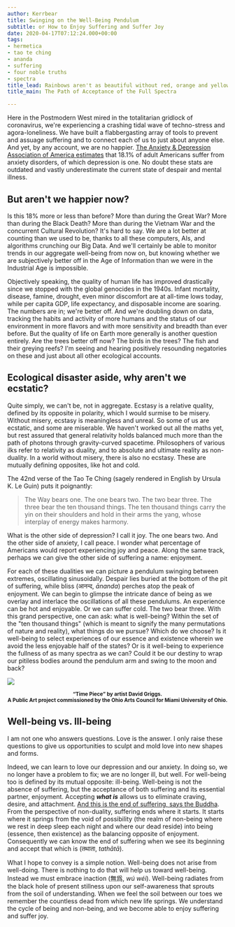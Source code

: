 ```yaml
---
author: Kerrbear
title: Swinging on the Well-Being Pendulum
subtitle: or How to Enjoy Suffering and Suffer Joy
date: 2020-04-17T07:12:24.000+00:00
tags:
- hermetica
- tao te ching
- ananda
- suffering
- four noble truths
- spectra
title_lead: Rainbows aren't as beautiful without red, orange and yellow.
title_main: The Path of Acceptance of the Full Spectra

---
```

Here in the Postmodern West mired in the totalitarian gridlock of coronavirus, we're experiencing a crashing tidal wave of techno-stress and agora-loneliness. We have built a flabbergasting array of tools to prevent and assuage suffering and to connect each of us to just about anyone else. And yet, by any account, we are no happier. [The Anxiety & Depression Association of America estimates](https://adaa.org/about-adaa/press-room/facts-statistics/ "ADAA Statistics") that 18.1% of adult Americans suffer from anxiety disorders, of which depression is one. No doubt these stats are outdated and vastly underestimate the current state of despair and mental illness.

## But aren't we happier now?

Is this 18% more or less than before? More than during the Great War? More than during the Black Death? More than during the Vietnam War and the concurrent Cultural Revolution? It's hard to say. We are a lot better at counting than we used to be, thanks to all these computers, AIs, and algorithms crunching our Big Data. And we'll certainly be able to monitor trends in our aggregate well-being from now on, but knowing whether we are subjectively better off in the Age of Information than we were in the Industrial Age is impossible.

Objectively speaking, the quality of human life has improved drastically since we stopped with the global genocides in the 1940s. Infant mortality, disease, famine, drought, even minor discomfort are at all-time lows today, while per capita GDP, life expectancy, and disposable income are soaring. The numbers are in; we're better off. And we're doubling down on data, tracking the habits and activity of more humans and the status of our environment in more flavors and with more sensitivity and breadth than ever before. But the quality of life on Earth more generally is another question entirely. Are the trees better off now? The birds in the trees? The fish and their greying reefs? I'm seeing and hearing positively resounding negatories on these and just about all other ecological accounts.

## Ecological disaster aside, why aren't we ecstatic?

Quite simply, we can't be, not in aggregate. Ecstasy is a relative quality, defined by its opposite in polarity, which I would surmise to be misery. Without misery, ecstasy is meaningless and unreal. So some of us are ecstatic, and some are miserable. We haven't worked out all the maths yet, but rest assured that general relativity holds balanced much more than the path of photons through gravity-curved spacetime. Philosophers of various ilks refer to relativity as duality, and to absolute and ultimate reality as non-duality. In a world without misery, there is also no ecstasy. These are mutually defining opposites, like hot and cold.

The 42nd verse of the Tao Te Ching (sagely rendered in English by Ursula K. Le Guin) puts it poignantly:

> The Way bears one.
> The one bears two.
> The two bear three.
> The three bear the ten thousand things.
> The ten thousand things
> carry the yin on their shoulders
> and hold in their arms the yang,
> whose interplay of energy
> makes harmony.

What is the other side of depression? I call it joy. The one bears two. And the other side of anxiety, I call peace. I wonder what percentage of Americans would report experiencing joy and peace. Along the same track, perhaps we can give the other side of suffering a name: enjoyment.

For each of these dualities we can picture a pendulum swinging between extremes, oscillating sinusoidally. Despair lies buried at the bottom of the pit of suffering, while bliss (आनन्द, _ānanda_) perches atop the peak of enjoyment. We can begin to glimpse the intricate dance of being as we overlay and interlace the oscillations of all these pendulums. An experience can be hot and enjoyable. Or we can suffer cold. The two bear three. With this grand perspective, one can ask: what is well-being? Within the set of the "ten thousand things" (which is meant to signify the many permutations of nature and reality), what things do we pursue? Which do we choose? Is it well-being to select experiences of our essence and existence wherein we avoid the less enjoyable half of the states? Or is it well-being to experience the fullness of as many spectra as we can? Could it be our destiny to wrap our pitiless bodies around the pendulum arm and swing to the moon and back?

![](/uploads/2020/:month/david-griggs-art-installation-kreger-pendulum-miami-4.jpg) <figcaption><center><small><b>“Time Piece” by artist David Griggs.<br>A Public Art project commissioned by the Ohio Arts Council for Miami University of Ohio.</b></small></center></figcaption>

## Well-being vs. Ill-being

I am not one who answers questions. Love is the answer. I only raise these questions to give us opportunities to sculpt and mold love into new shapes and forms.

Indeed, we can learn to love our depression and our anxiety. In doing so, we no longer have a problem to fix; we are no longer ill, but well. For well-being too is defined by its mutual opposite: ill-being. Well-being is not the absence of suffering, but the acceptance of both suffering and its essential partner, enjoyment. Accepting **_what is_** allows us to eliminate craving, desire, and attachment. [And this is the end of suffering, says the Buddha](https://www.wikiwand.com/en/Four_Noble_Truths "Four Noble Truths of Buddhism"). From the perspective of non-duality, suffering ends where it starts. It starts where it springs from the void of possibility (the realm of non-being where we rest in deep sleep each night and where our dead reside) into being (essence, then existence) as the balancing opposite of enjoyment. Consequently we can know the end of suffering when we see its beginning and accept that which is (तथाता, _tathātā_).

What I hope to convey is a simple notion. Well-being does not arise from well-doing. There is nothing to do that will help us toward well-being. Instead we must embrace inaction (無爲, _wú wéi_). Well-being radiates from the black hole of present stillness upon our self-awareness that sprouts from the soil of understanding. When we feel the soil between our toes we remember the countless dead from which new life springs. We understand the cycle of being and non-being, and we become able to enjoy suffering and suffer joy.